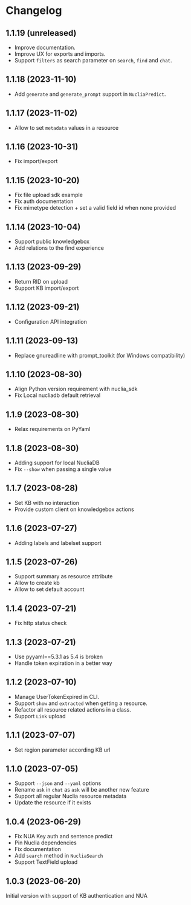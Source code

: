 # Changelog

## 1.1.19 (unreleased)

- Improve documentation.
- Improve UX for exports and imports.
- Support `filters` as search parameter on `search`, `find` and `chat`.


## 1.1.18 (2023-11-10)


- Add `generate` and `generate_prompt` support in `NucliaPredict`.



## 1.1.17 (2023-11-02)


- Allow to set `metadata` values in a resource


## 1.1.16 (2023-10-31)


- Fix import/export


## 1.1.15 (2023-10-20)


- Fix file upload sdk example
- Fix auth documentation
- Fix mimetype detection + set a valid field id when none provided


## 1.1.14 (2023-10-04)


- Support public knowledgebox
- Add relations to the find experience


## 1.1.13 (2023-09-29)


- Return RID on upload
- Support KB import/export


## 1.1.12 (2023-09-21)


- Configuration API integration


## 1.1.11 (2023-09-13)


- Replace gnureadline with prompt_toolkit (for Windows compatibility)


## 1.1.10 (2023-08-30)


- Align Python version requirement with nuclia_sdk
- Fix Local nucliadb default retrieval


## 1.1.9 (2023-08-30)


- Relax requirements on PyYaml


## 1.1.8 (2023-08-30)


- Adding support for local NucliaDB
- Fix `--show` when passing a single value


## 1.1.7 (2023-08-28)


- Set KB with no interaction
- Provide custom client on knowledgebox actions


## 1.1.6 (2023-07-27)


- Adding labels and labelset support


## 1.1.5 (2023-07-26)

- Support summary as resource attribute
- Allow to create kb
- Allow to set default account

## 1.1.4 (2023-07-21)

- Fix http status check

## 1.1.3 (2023-07-21)

- Use pyyaml==5.3.1 as 5.4 is broken
- Handle token expiration in a better way

## 1.1.2 (2023-07-10)

- Manage UserTokenExpired in CLI.
- Support `show` and `extracted` when getting a resource.
- Refactor all resource related actions in a class.
- Support `Link` upload

## 1.1.1 (2023-07-07)

- Set region parameter according KB url

## 1.1.0 (2023-07-05)

- Support `--json` and `--yaml` options
- Rename `ask` in `chat` as `ask` will be another new feature
- Support all regular Nuclia resource metadata
- Update the resource if it exists

## 1.0.4 (2023-06-29)

- Fix NUA Key auth and sentence predict
- Pin Nuclia dependencies
- Fix documentation
- Add `search` method in `NucliaSearch`
- Support TextField upload

## 1.0.3 (2023-06-20)

Initial version with support of KB authentication and NUA
